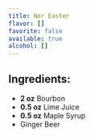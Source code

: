 ```yaml
---
title: Nor Easter
flavor: []
favorite: false
available: true
alcohol: []
---
```

## Ingredients:

- **2 oz** Bourbon
- **0.5 oz** Lime Juice
- **0.5 oz** Maple Syrup
- Ginger Beer





